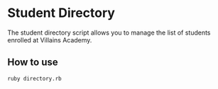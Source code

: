# Student Directory #

The student directory script allows you to manage the list of students
enrolled at Villains Academy.

## How to use ##

```shell
ruby directory.rb
```